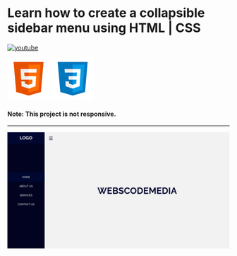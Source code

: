 # Learn how to create a collapsible sidebar menu using HTML | CSS

[![youtube](https://img.shields.io/badge/WebsCode%20Media-Youtube-red?style=for-the-badge&logo=appveyor "Youtube")]("https://www.youtube.com/channel/UCzk-Ck1hnzEl44Y7PASfA7Q")

![HTML](./html5.svg "HTML 5") ![CSS](./css3.svg "CSS")

#### **Note**: This project is not responsive.

---

![Design](./thumbnail.png)
